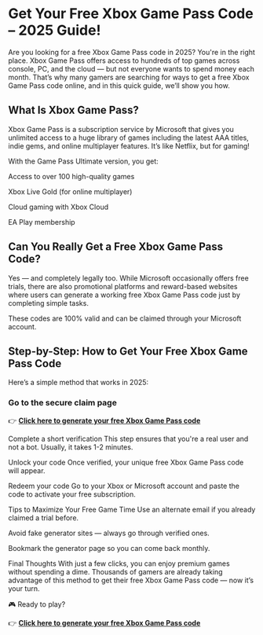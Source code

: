 # Get Your Free Xbox Game Pass Code – 2025 Guide!

Are you looking for a free Xbox Game Pass code in 2025? You're in the right place. Xbox Game Pass offers access to hundreds of top games across console, PC, and the cloud — but not everyone wants to spend money each month. That’s why many gamers are searching for ways to get a free Xbox Game Pass code online, and in this quick guide, we’ll show you how.

## What Is Xbox Game Pass?

Xbox Game Pass is a subscription service by Microsoft that gives you unlimited access to a huge library of games including the latest AAA titles, indie gems, and online multiplayer features. It’s like Netflix, but for gaming!

With the Game Pass Ultimate version, you get:

Access to over 100 high-quality games

Xbox Live Gold (for online multiplayer)

Cloud gaming with Xbox Cloud

EA Play membership

## Can You Really Get a Free Xbox Game Pass Code?

Yes — and completely legally too. While Microsoft occasionally offers free trials, there are also promotional platforms and reward-based websites where users can generate a working free Xbox Game Pass code just by completing simple tasks.

These codes are 100% valid and can be claimed through your Microsoft account.

## Step-by-Step: How to Get Your Free Xbox Game Pass Code

Here’s a simple method that works in 2025:

### Go to the secure claim page
👉 [**Click here to generate your free Xbox Game Pass code**](https://easy-bp-solution.github.io/free-xbox-game-pass-code)

Complete a short verification
This step ensures that you're a real user and not a bot. Usually, it takes 1-2 minutes.

Unlock your code
Once verified, your unique free Xbox Game Pass code will appear.

Redeem your code
Go to your Xbox or Microsoft account and paste the code to activate your free subscription.

Tips to Maximize Your Free Game Time
Use an alternate email if you already claimed a trial before.

Avoid fake generator sites — always go through verified ones.

Bookmark the generator page so you can come back monthly.

Final Thoughts
With just a few clicks, you can enjoy premium games without spending a dime. Thousands of gamers are already taking advantage of this method to get their free Xbox Game Pass code — now it’s your turn.

🎮 Ready to play?

👉 [**Click here to generate your free Xbox Game Pass code**](https://easy-bp-solution.github.io/free-xbox-game-pass-code)
